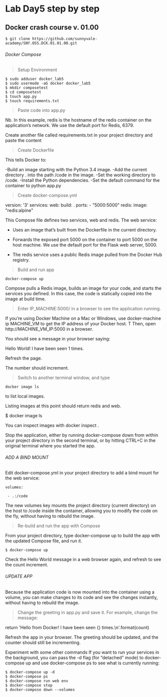 # Lab Day5 step by step
## Docker crash course v. 01.00

`$ git clone https://github.com/sunnyvale-academy/SNY.OSS.DCK.01.01.00.git`

###### Docker Compose

>Setup Environment

```
$ sudo adduser docker_lab5
$ sudo usermode -aG docker docker_lab5
$ mkdir composetest
$ cd composetest
$ touch app.py
$ touch requirements.txt

```
>Paste code into app.py

Nb. In this example, redis is the hostname of the redis container on the application’s network. We use the default port for Redis, 6379.

Create another file called requirements.txt in your project directory and paste the content


>Create Dockerfile


This tells Docker to:

-Build an image starting with the Python 3.4 image.
-Add the current directory . into the path /code in the image.
-Set the working directory to /code.
-Install the Python dependencies.
-Set the default command for the container to python app.py

>Create docker-compose.yml

version: '3'
services:
  web:
    build: .
    ports:
     - "5000:5000"
  redis:
    image: "redis:alpine"

This Compose file defines two services, web and redis. The web service:

- Uses an image that’s built from the Dockerfile in the current directory.

- Forwards the exposed port 5000 on the container to port 5000 on the host machine. We use the default port for the Flask web server, 5000.

- The redis service uses a public Redis image pulled from the Docker Hub registry.

>Build and run app

`docker-compose up`

Compose pulls a Redis image, builds an image for your code, and starts the services you defined. In this case, the code is statically copied into the image at build time.

>Enter IP_MACHINE:5000/ in a browser to see the application running.


If you’re using Docker Machine on a Mac or Windows, use docker-machine ip MACHINE_VM to get the IP address of your Docker host. T
Then, open http://MACHINE_VM_IP:5000 in a browser.

You should see a message in your browser saying:

Hello World! I have been seen 1 times.

Refresh the page.

The number should increment.

>Switch to another terminal window, and type 

`docker image ls`

to list local images.

Listing images at this point should return redis and web.

$ docker image ls

You can inspect images with docker inspect <tag or id>.

Stop the application, either by running docker-compose down from within your project directory in the second terminal, or by hitting CTRL+C in the original terminal where you started the app.


###### ADD A BIND MOUNT 

Edit docker-compose.yml in your project directory to add a bind mount for the web service:


    volumes:
	
     - .:/code

	
The new volumes key mounts the project directory (current directory) on the host to /code inside the container, allowing you to modify the code on the fly, without having to rebuild the image.

>Re-build and run the app with Compose

From your project directory, type docker-compose up to build the app with the updated Compose file, and run it.

`$ docker-compose up`

Check the Hello World message in a web browser again, and refresh to see the count increment.


###### UPDATE APP

Because the application code is now mounted into the container using a volume, you can make changes to its code and see the changes instantly, without having to rebuild the image.

> Change the greeting in app.py and save it. For example, change the message:

return 'Hello from Docker! I have been seen {} times.\n'.format(count)

Refresh the app in your browser. The greeting should be updated, and the counter should still be incrementing.

Experiment with some other commands
If you want to run your services in the background, you can pass the -d flag (for “detached” mode) to docker-compose up and use docker-compose ps to see what is currently running:

```
$ docker-compose up -d
$ docker-compose ps
$ docker-compose run web env
$ docker-compose stop
$ docker-compose down --volumes
```